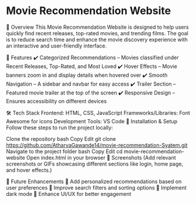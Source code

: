 # Movie Recommendation Website
📌 Overview
This Movie Recommendation Website is designed to help users quickly find recent releases, top-rated movies, and trending films. The goal is to reduce search time and enhance the movie discovery experience with an interactive and user-friendly interface.

🌟 Features
✔️ Categorized Recommendations – Movies classified under Recent Releases, Top-Rated, and Most Loved
✔️ Hover Effects – Movie banners zoom in and display details when hovered over
✔️ Smooth Navigation – A sidebar and navbar for easy access
✔️ Trailer Section – Featured movie trailer at the top of the screen
✔️ Responsive Design – Ensures accessibility on different devices

🛠️ Tech Stack
Frontend: HTML, CSS, JavaScript
Frameworks/Libraries: Font Awesome for icons
Development Tools: VS Code
🚀 Installation & Setup
Follow these steps to run the project locally:

Clone the repository
bash
Copy
Edit
git clone https://github.com/AtharvaGawande14/movie-recommendation-Syatem.git
Navigate to the project folder
bash
Copy
Edit
cd movie-recommendation-website
Open index.html in your browser
📸 Screenshots
(Add relevant screenshots or GIFs showcasing different sections like login, home page, and hover effects.)

🎯 Future Enhancements
🔹 Add personalized recommendations based on user preferences
🔹 Improve search filters and sorting options
🔹 Implement dark mode
🔹 Enhance UI/UX for better engagement
